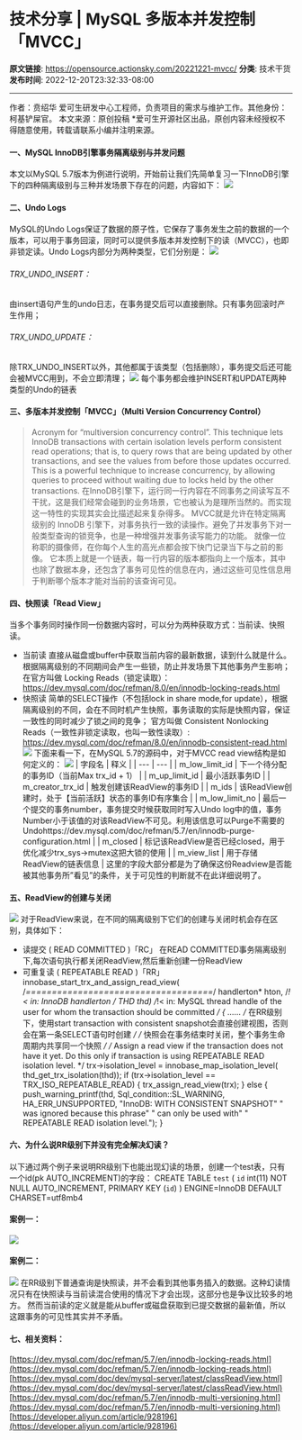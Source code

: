 # 技术分享 | MySQL 多版本并发控制「MVCC」

**原文链接**: https://opensource.actionsky.com/20221221-mvcc/
**分类**: 技术干货
**发布时间**: 2022-12-20T23:32:33-08:00

---

作者：贲绍华
爱可生研发中心工程师，负责项目的需求与维护工作。其他身份：柯基铲屎官。
本文来源：原创投稿
*爱可生开源社区出品，原创内容未经授权不得随意使用，转载请联系小编并注明来源。
#### 一、MySQL InnoDB引擎事务隔离级别与并发问题
本文以MySQL 5.7版本为例进行说明，开始前让我们先简单复习一下InnoDB引擎下的四种隔离级别与三种并发场景下存在的问题，内容如下：
![](.img/decb04f6.png)
#### 二、Undo Logs
MySQL的Undo Logs保证了数据的原子性，它保存了事务发生之前的数据的一个版本，可以用于事务回滚，同时可以提供多版本并发控制下的读（MVCC），也即非锁定读。Undo Logs内部分为两种类型，它们分别是：
![](.img/cc5a09f4.png)
###### TRX_UNDO_INSERT：
由insert语句产生的undo日志，在事务提交后可以直接删除。只有事务回滚时产生作用；
###### TRX_UNDO_UPDATE：
除TRX_UNDO_INSERT以外，其他都属于该类型（包括删除），事务提交后还可能会被MVCC用到，不会立即清理；
![](.img/f5babbf6.png)
每个事务都会维护INSERT和UPDATE两种类型的Undo的链表
#### 三、多版本并发控制「MVCC」（Multi Version Concurrency Control）
> Acronym for “multiversion concurrency control”. This technique lets
InnoDB transactions with certain isolation levels perform consistent read operations; that is, to query rows that are being updated by other transactions, and see the values from before those updates occurred. This is a powerful technique to increase concurrency, by allowing queries to proceed without waiting due to locks held by the other transactions.
在InnoDB引擎下，运行同一行内容在不同事务之间读写互不干扰，这是我们经常会碰到的业务场景，它也被认为是理所当然的。而实现这一特性的实现其实会比描述起来复杂得多。
MVCC就是允许在特定隔离级别的 InnoDB 引擎下，对事务执行一致的读操作。避免了并发事务下对一般类型查询的锁竞争，也是一种增强并发事务读写能力的功能。
就像一位称职的摄像师，在你每个人生的高光点都会按下快门记录当下与之前的影像。
它本质上就是一个链表，每一行内容的版本都指向上一个版本，其中也除了数据本身，还包含了事务可见性的信息在内，通过这些可见性信息用于判断哪个版本才能对当前的该查询可见。
#### 四、快照读「Read View」
当多个事务同时操作同一份数据内容时，可以分为两种获取方式：当前读、快照读。
- 当前读
直接从磁盘或buffer中获取当前内容的最新数据，读到什么就是什么。根据隔离级别的不同期间会产生一些锁，防止并发场景下其他事务产生影响；
在官方叫做 Locking Reads（锁定读取）：https://dev.mysql.com/doc/refman/8.0/en/innodb-locking-reads.html
- 快照读
简单的SELECT操作（不包括lock in share mode,for update），根据隔离级别的不同，会在不同时机产生快照，事务读取的实际是快照内容，保证一致性的同时减少了锁之间的竞争；
官方叫做 Consistent Nonlocking Reads（一致性非锁定读取，也叫一致性读取）: https://dev.mysql.com/doc/refman/8.0/en/innodb-consistent-read.html
![](.img/a49c0109.png)
下面来看一下，在MySQL 5.7的源码中，对于MVCC read view结构是如何定义的：
![](.img/77e3616c.png)
| 字段名 | 释义 |
| --- | --- |
| m_low_limit_id | 下一个待分配的事务ID（当前Max trx_id + 1） |
| m_up_limit_id | 最小活跃事务ID |
| m_creator_trx_id | 触发创建该ReadView的事务ID |
| m_ids | 该ReadView创建时，处于【当前活跃】状态的事务ID有序集合 |
| m_low_limit_no | 最后一个提交的事务number，事务提交时候获取同时写入Undo log中的值，事务Number小于该值的对该ReadView不可见。利用该信息可以Purge不需要的Undohttps://dev.mysql.com/doc/refman/5.7/en/innodb-purge-configuration.html |
| m_closed | 标记该ReadView是否已经closed，用于优化减少trx_sys->mutex这把大锁的使用 |
| m_view_list | 用于存储ReadView的链表信息 |
这里的字段大部分都是为了确保这份Readview是否能被其他事务所&#8221;看见&#8221;的条件，关于可见性的判断就不在此详细说明了。
#### 五、ReadView的创建与关闭
![](.img/28b89e85.png)
对于ReadView来说，在不同的隔离级别下它们的创建与关闭时机会存在区别，具体如下：
- 读提交 ( READ COMMITTED )「RC」
在READ COMMITTED事务隔离级别下,每次语句执行都关闭ReadView,然后重新创建一份ReadView
- 可重复读 ( REPEATABLE READ )「RR」
innobase_start_trx_and_assign_read_view(
/*====================================*/
handlerton*    hton,  /*!< in: InnoDB handlerton */
THD*      thd)   /*!< in: MySQL thread handle of the user for
whom the transaction should be committed */
{
......
/* 在RR级别下，使用start transaction with consistent snapshot会直接创建视图，否则会在第一条SELECT语句时创建 */
/* 快照会在事务结束时关闭，整个事务生命周期内共享同一个快照 */
/* Assign a read view if the transaction does not have it yet.
Do this only if transaction is using REPEATABLE READ isolation
level. */
trx->isolation_level = innobase_map_isolation_level(
thd_get_trx_isolation(thd));
if (trx->isolation_level == TRX_ISO_REPEATABLE_READ) {
trx_assign_read_view(trx);
} else {
push_warning_printf(thd, Sql_condition::SL_WARNING,
HA_ERR_UNSUPPORTED,
"InnoDB: WITH CONSISTENT SNAPSHOT"
" was ignored because this phrase"
" can only be used with"
" REPEATABLE READ isolation level.");
}
#### 六、为什么说RR级别下并没有完全解决幻读？
以下通过两个例子来说明RR级别下也能出现幻读的场景，创建一个test表，只有一个id(pk AUTO_INCREMENT)的字段：
CREATE TABLE `test` (
`id` int(11) NOT NULL AUTO_INCREMENT,
PRIMARY KEY (`id`)
) ENGINE=InnoDB DEFAULT CHARSET=utf8mb4
#### 案例一：
![](.img/24fca37e.png)
#### 案例二：
![](.img/2326e39f.png)
在RR级别下普通查询是快照读，并不会看到其他事务插入的数据。这种幻读情况只有在快照读与当前读混合使用的情况下才会出现，这部分也是争议比较多的地方。
然而当前读的定义就是能从buffer或磁盘获取到已提交数据的最新值，所以这跟事务的可见性其实并不矛盾。
#### 七、相关资料：
[https://dev.mysql.com/doc/refman/5.7/en/innodb-locking-reads.html](https://dev.mysql.com/doc/refman/5.7/en/innodb-locking-reads.html)
[https://dev.mysql.com/doc/dev/mysql-server/latest/classReadView.html](https://dev.mysql.com/doc/dev/mysql-server/latest/classReadView.html)
[https://dev.mysql.com/doc/refman/5.7/en/innodb-multi-versioning.html](https://dev.mysql.com/doc/refman/5.7/en/innodb-multi-versioning.html)
[https://developer.aliyun.com/article/928196](https://developer.aliyun.com/article/928196)